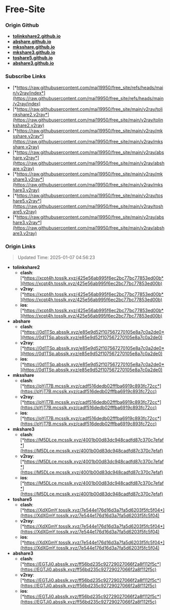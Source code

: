 # Free-Site

### Origin Github

- [**tolinkshare2.github.io**](https://github.com/tolinkshare2/tolinkshare2.github.io)
- [**abshare.github.io**](https://github.com/abshare/abshare.github.io)
- [**mksshare.github.io**](https://github.com/mksshare/mksshare.github.io)
- [**mkshare3.github.io**](https://github.com/mkshare3/mkshare3.github.io)
- [**toshare5.github.io**](https://github.com/toshare5/toshare5.github.io)
- [**abshare3.github.io**](https://github.com/abshare3/abshare3.github.io)

### Subscribe Links

- [*https://raw.githubusercontent.com/mai19950/free_site/refs/heads/main/v2ray/index*](https://raw.githubusercontent.com/mai19950/free_site/refs/heads/main/v2ray/index)
- [*https://raw.githubusercontent.com/mai19950/free_site/main/v2ray/tolinkshare2.v2ray*](https://raw.githubusercontent.com/mai19950/free_site/main/v2ray/tolinkshare2.v2ray)
- [*https://raw.githubusercontent.com/mai19950/free_site/main/v2ray/mksshare.v2ray*](https://raw.githubusercontent.com/mai19950/free_site/main/v2ray/mksshare.v2ray)
- [*https://raw.githubusercontent.com/mai19950/free_site/main/v2ray/abshare.v2ray*](https://raw.githubusercontent.com/mai19950/free_site/main/v2ray/abshare.v2ray)
- [*https://raw.githubusercontent.com/mai19950/free_site/main/v2ray/mkshare3.v2ray*](https://raw.githubusercontent.com/mai19950/free_site/main/v2ray/mkshare3.v2ray)
- [*https://raw.githubusercontent.com/mai19950/free_site/main/v2ray/toshare5.v2ray*](https://raw.githubusercontent.com/mai19950/free_site/main/v2ray/toshare5.v2ray)
- [*https://raw.githubusercontent.com/mai19950/free_site/main/v2ray/abshare3.v2ray*](https://raw.githubusercontent.com/mai19950/free_site/main/v2ray/abshare3.v2ray)

### Origin Links

> Updated Time: 2025-01-07 04:56:23

- **tolinkshare2**
  - **clash**: [*https://xcpt4h.tosslk.xyz/425e56ab995f6ec2bc77bc77853ed00b*](https://xcpt4h.tosslk.xyz/425e56ab995f6ec2bc77bc77853ed00b)
  - **v2ray**: [*https://xcpt4h.tosslk.xyz/425e56ab995f6ec2bc77bc77853ed00b*](https://xcpt4h.tosslk.xyz/425e56ab995f6ec2bc77bc77853ed00b)
  - **ios**: [*https://xcpt4h.tosslk.xyz/425e56ab995f6ec2bc77bc77853ed00b*](https://xcpt4h.tosslk.xyz/425e56ab995f6ec2bc77bc77853ed00b)
- **abshare**
  - **clash**: [*https://0d1TSp.absslk.xyz/e85e9d52f107567270105e8a7c0a2de0*](https://0d1TSp.absslk.xyz/e85e9d52f107567270105e8a7c0a2de0)
  - **v2ray**: [*https://0d1TSp.absslk.xyz/e85e9d52f107567270105e8a7c0a2de0*](https://0d1TSp.absslk.xyz/e85e9d52f107567270105e8a7c0a2de0)
  - **ios**: [*https://0d1TSp.absslk.xyz/e85e9d52f107567270105e8a7c0a2de0*](https://0d1TSp.absslk.xyz/e85e9d52f107567270105e8a7c0a2de0)
- **mksshare**
  - **clash**: [*https://pYjT7B.mcsslk.xyz/cadf516dedb02fffba6919c893fc72cc*](https://pYjT7B.mcsslk.xyz/cadf516dedb02fffba6919c893fc72cc)
  - **v2ray**: [*https://pYjT7B.mcsslk.xyz/cadf516dedb02fffba6919c893fc72cc*](https://pYjT7B.mcsslk.xyz/cadf516dedb02fffba6919c893fc72cc)
  - **ios**: [*https://pYjT7B.mcsslk.xyz/cadf516dedb02fffba6919c893fc72cc*](https://pYjT7B.mcsslk.xyz/cadf516dedb02fffba6919c893fc72cc)
- **mkshare3**
  - **clash**: [*https://M5DLce.mcsslk.xyz/4001b00d83dc948cadfd87c370c7efaf*](https://M5DLce.mcsslk.xyz/4001b00d83dc948cadfd87c370c7efaf)
  - **v2ray**: [*https://M5DLce.mcsslk.xyz/4001b00d83dc948cadfd87c370c7efaf*](https://M5DLce.mcsslk.xyz/4001b00d83dc948cadfd87c370c7efaf)
  - **ios**: [*https://M5DLce.mcsslk.xyz/4001b00d83dc948cadfd87c370c7efaf*](https://M5DLce.mcsslk.xyz/4001b00d83dc948cadfd87c370c7efaf)
- **toshare5**
  - **clash**: [*https://XdXGmY.tosslk.xyz/7e544e176d16d3a7fa5d6203f5fc5f04*](https://XdXGmY.tosslk.xyz/7e544e176d16d3a7fa5d6203f5fc5f04)
  - **v2ray**: [*https://XdXGmY.tosslk.xyz/7e544e176d16d3a7fa5d6203f5fc5f04*](https://XdXGmY.tosslk.xyz/7e544e176d16d3a7fa5d6203f5fc5f04)
  - **ios**: [*https://XdXGmY.tosslk.xyz/7e544e176d16d3a7fa5d6203f5fc5f04*](https://XdXGmY.tosslk.xyz/7e544e176d16d3a7fa5d6203f5fc5f04)
- **abshare3**
  - **clash**: [*https://EGTJi0.absslk.xyz/ff56bd235c92729027066f2a8f112f5c*](https://EGTJi0.absslk.xyz/ff56bd235c92729027066f2a8f112f5c)
  - **v2ray**: [*https://EGTJi0.absslk.xyz/ff56bd235c92729027066f2a8f112f5c*](https://EGTJi0.absslk.xyz/ff56bd235c92729027066f2a8f112f5c)
  - **ios**: [*https://EGTJi0.absslk.xyz/ff56bd235c92729027066f2a8f112f5c*](https://EGTJi0.absslk.xyz/ff56bd235c92729027066f2a8f112f5c)
